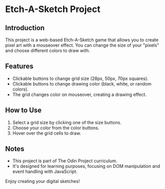 # Etch-A-Sketch Project

## Introduction
This project is a web-based Etch-A-Sketch game that allows you to create pixel art with a mouseover effect. You can change the size of your "pixels" and choose different colors to draw with.

## Features
- Clickable buttons to change grid size (28px, 50px, 70px squares).
- Clickable buttons to change drawing color (black, white, or random colors).
- The grid changes color on mouseover, creating a drawing effect.

## How to Use
1. Select a grid size by clicking one of the size buttons.
2. Choose your color from the color buttons.
3. Hover over the grid cells to draw.

## Notes
- This project is part of The Odin Project curriculum.
- It's designed for learning purposes, focusing on DOM manipulation and event handling with JavaScript.

Enjoy creating your digital sketches!
